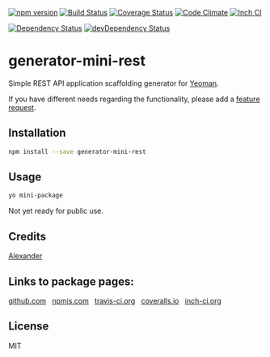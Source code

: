[![npm version](https://badge.fury.io/js/generator-mini-rest.svg)](http://badge.fury.io/js/generator-mini-rest)
[![Build Status](https://travis-ci.org/alykoshin/generator-mini-rest.svg)](https://travis-ci.org/alykoshin/generator-mini-rest)
[![Coverage Status](https://coveralls.io/repos/alykoshin/generator-mini-rest/badge.svg?branch=master&service=github)](https://coveralls.io/github/alykoshin/generator-mini-rest?branch=master)
[![Code Climate](https://codeclimate.com/github/alykoshin/generator-mini-rest/badges/gpa.svg)](https://codeclimate.com/github/alykoshin/generator-mini-rest)
[![Inch CI](https://inch-ci.org/github/alykoshin/generator-mini-rest.svg?branch=master)](https://inch-ci.org/github/alykoshin/generator-mini-rest)

[![Dependency Status](https://david-dm.org/alykoshin/generator-mini-rest/status.svg)](https://david-dm.org/alykoshin/generator-mini-rest#info=dependencies)
[![devDependency Status](https://david-dm.org/alykoshin/generator-mini-rest/dev-status.svg)](https://david-dm.org/alykoshin/generator-mini-rest#info=devDependencies)


# generator-mini-rest

Simple REST API application scaffolding generator for [Yeoman](http://yeoman.io).



If you have different needs regarding the functionality, please add a [feature request](https://github.com/alykoshin/generator-mini-rest/issues).

## Installation

```sh
npm install --save generator-mini-rest
```

## Usage

```sh
yo mini-package
```

Not yet ready for public use.


## Credits
[Alexander](https://github.com/alykoshin/)


## Links to package pages:

[github.com](https://github.com/alykoshin/generator-mini-rest) &nbsp; [npmjs.com](https://www.npmjs.com/package/generator-mini-rest) &nbsp; [travis-ci.org](https://travis-ci.org/alykoshin/generator-mini-rest) &nbsp; [coveralls.io](https://coveralls.io/github/alykoshin/generator-mini-rest) &nbsp; [inch-ci.org](https://inch-ci.org/github/alykoshin/generator-mini-rest)


## License

MIT
